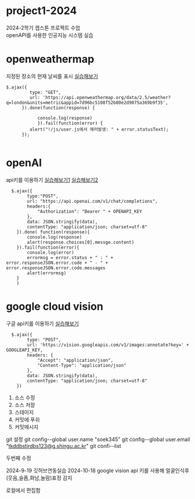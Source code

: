 # project1-2024
2024-2학기 캡스톤 프로젝트 수업  
openAPI를 사용한 인공지능 시스템 실습

# openweathermap

지정된 장소의 현재 날씨를 표시
[실습해보기](https://api.openweathermap.org/data/2.5/weather?q=london&units=metric&appid=7d96bc5108f52b80e2d9075a369b9f35)

```
$.ajax({
         type: "GET",
         url: 'https://api.openweathermap.org/data/2.5/weather?q=london&units=metric&appid=7d96bc5108f52b80e2d9075a369b9f35',
      }).done(function(response) {

            console.log(response)
            }).fail(function(error) {
         alert("!/js/user.js에서 에러발생: " + error.statusText);
      });


```
# openAI
api키를 이용하기 
[실습해보기1](https://api.openai.com/v1/chat/completions)
[실습해보기2](https://api.openai.com/v1/images/generations)
        

```
  $.ajax({
        type:"POST",
        url: "https://api.openai.com/v1/chat/completions",
        headers:{
            "Authorization": "Bearer " + OPENAPI_KEY
        },
        data: JSON.stringify(data),
        contentType: "application/json; charset=utf-8"
    }).done( function(response){
        console.log(response)
        alert(response.choices[0].messge.content)
    }).fail(function(error){
        console.log(error)
        errormsg = error.status + " : " + error.responseJSON.error.code + " - " + error.responseJSON.error.code.messages
        alert(errormsg)
    }
    ) 
```

# google cloud vision
구글 api키를 이용하기
[실습해보기](https://vision.googleapis.com/v1/images:annotate?key=)

```
  $.ajax({
        type: "POST",
        url: 'https://vision.googleapis.com/v1/images:annotate?key=' + GOOGLEAPI_KEY,
        headers: {
            "Accept": "application/json",
            "Content-Type": "application/json"
        },
        data: JSON.stringify(data),
        contentType: "application/json; charset=utf-8"
    })
```
1. 소스 수정
2. 소스 저장
3. 스테이지
4. 커밋에 푸쉬
5. 커밋메시지

git 설정
git config--global user.name "soek345"
git config--global user.email "tkddbstjrdbs123@g.shingu.ac.kr"
git confi--list

두번째 수정


2024-9-19 깃허브연동실습
2024-10-18 google vision api 키를 사용해 얼굴인식후  (웃음,슬픔,화남,놀람)표정 감지

로컬에서 편집함